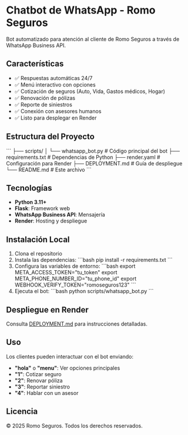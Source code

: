 # Chatbot de WhatsApp - Romo Seguros

Bot automatizado para atención al cliente de Romo Seguros a través de WhatsApp Business API.

## Características

- ✅ Respuestas automáticas 24/7
- ✅ Menú interactivo con opciones
- ✅ Cotización de seguros (Auto, Vida, Gastos médicos, Hogar)
- ✅ Renovación de pólizas
- ✅ Reporte de siniestros
- ✅ Conexión con asesores humanos
- ✅ Listo para desplegar en Render

## Estructura del Proyecto

\`\`\`
├── scripts/
│   └── whatsapp_bot.py      # Código principal del bot
├── requirements.txt          # Dependencias de Python
├── render.yaml              # Configuración para Render
├── DEPLOYMENT.md            # Guía de despliegue
└── README.md                # Este archivo
\`\`\`

## Tecnologías

- **Python 3.11+**
- **Flask**: Framework web
- **WhatsApp Business API**: Mensajería
- **Render**: Hosting y despliegue

## Instalación Local

1. Clona el repositorio
2. Instala las dependencias:
   \`\`\`bash
   pip install -r requirements.txt
   \`\`\`
3. Configura las variables de entorno:
   \`\`\`bash
   export META_ACCESS_TOKEN="tu_token"
   export META_PHONE_NUMBER_ID="tu_phone_id"
   export WEBHOOK_VERIFY_TOKEN="romoseguros123"
   \`\`\`
4. Ejecuta el bot:
   \`\`\`bash
   python scripts/whatsapp_bot.py
   \`\`\`

## Despliegue en Render

Consulta [DEPLOYMENT.md](DEPLOYMENT.md) para instrucciones detalladas.

## Uso

Los clientes pueden interactuar con el bot enviando:

- **"hola"** o **"menu"**: Ver opciones principales
- **"1"**: Cotizar seguro
- **"2"**: Renovar póliza
- **"3"**: Reportar siniestro
- **"4"**: Hablar con un asesor

## Licencia

© 2025 Romo Seguros. Todos los derechos reservados.

